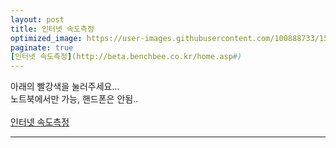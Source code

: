 ```yaml
---
layout: post
title: 인터넷 속도측정
optimized_image: https://user-images.githubusercontent.com/100888733/156873489-4d6c24a3-a097-4103-9151-fadcc7f0f945.jpg
paginate: true
[인터넷 속도측정](http://beta.benchbee.co.kr/home.asp#)
---
```

아래의 빨강색을 눌러주세요... <br>
노트북에서만 가능, 핸드폰은 안됨.. <br> <br>
[인터넷 속도측정](http://beta.benchbee.co.kr/home.asp#)

---
